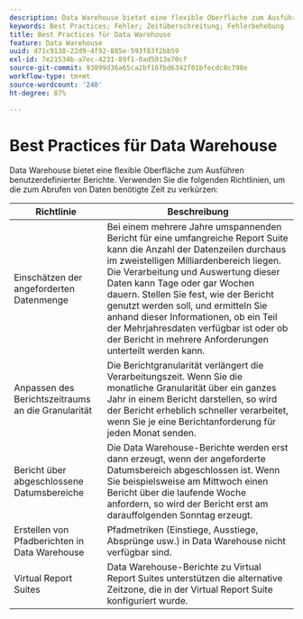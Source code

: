 ```yaml
---
description: Data Warehouse bietet eine flexible Oberfläche zum Ausführen benutzerdefinierter Berichte. Anhand dieser Richtlinien vermindern Sie den Zeitaufwand für das Abrufen der Daten.
keywords: Best Practices; Fehler; Zeitüberschreitung; Fehlerbehebung
title: Best Practices für Data Warehouse
feature: Data Warehouse
uuid: d71c9138-22d9-4f92-885e-593f83f2bb59
exl-id: 7e21534b-a7ec-4231-89f1-0ad5013e70cf
source-git-commit: 93099d36a65ca2bf16fbd6342f01bfecdc8c798e
workflow-type: tm+mt
source-wordcount: '240'
ht-degree: 87%

---
```


# Best Practices für Data Warehouse

Data Warehouse bietet eine flexible Oberfläche zum Ausführen benutzerdefinierter Berichte. Verwenden Sie die folgenden Richtlinien, um die zum Abrufen von Daten benötigte Zeit zu verkürzen:

| Richtlinie | Beschreibung |
|--- |--- |
| Einschätzen der angeforderten Datenmenge | Bei einem mehrere Jahre umspannenden Bericht für eine umfangreiche Report Suite kann die Anzahl der Datenzeilen durchaus im zweistelligen Milliardenbereich liegen. Die Verarbeitung und Auswertung dieser Daten kann Tage oder gar Wochen dauern. Stellen Sie fest, wie der Bericht genutzt werden soll, und ermitteln Sie anhand dieser Informationen, ob ein Teil der Mehrjahresdaten verfügbar ist oder ob der Bericht in mehrere Anforderungen unterteilt werden kann. |
| Anpassen des Berichtszeitraums an die Granularität | Die Berichtgranularität verlängert die Verarbeitungszeit. Wenn Sie die monatliche Granularität über ein ganzes Jahr in einem Bericht darstellen, so wird der Bericht erheblich schneller verarbeitet, wenn Sie je eine Berichtanforderung für jeden Monat senden. |
| Bericht über abgeschlossene Datumsbereiche | Die Data Warehouse-Berichte werden erst dann erzeugt, wenn der angeforderte Datumsbereich abgeschlossen ist. Wenn Sie beispielsweise am Mittwoch einen Bericht über die laufende Woche anfordern, so wird der Bericht erst am darauffolgenden Sonntag erzeugt. |
| Erstellen von Pfadberichten in Data Warehouse | Pfadmetriken (Einstiege, Ausstiege, Absprünge usw.) in Data Warehouse nicht verfügbar sind. |
| Virtual Report Suites | Data Warehouse-Berichte zu Virtual Report Suites unterstützen die alternative Zeitzone, die in der Virtual Report Suite konfiguriert wurde. |

